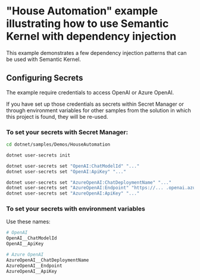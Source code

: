 # "House Automation" example illustrating how to use Semantic Kernel with dependency injection

This example demonstrates a few dependency injection patterns that can be used with Semantic Kernel.

## Configuring Secrets

The example require credentials to access OpenAI or Azure OpenAI.

If you have set up those credentials as secrets within Secret Manager or through environment variables for other samples from the solution in which this project is found, they will be re-used.

### To set your secrets with Secret Manager:

```sh {"id":"01J6KPY6PYRKN7M505VKWNCT7J"}
cd dotnet/samples/Demos/HouseAutomation

dotnet user-secrets init

dotnet user-secrets set "OpenAI:ChatModelId" "..."
dotnet user-secrets set "OpenAI:ApiKey" "..."

dotnet user-secrets set "AzureOpenAI:ChatDeploymentName" "..."
dotnet user-secrets set "AzureOpenAI:Endpoint" "https://... .openai.azure.com/"
dotnet user-secrets set "AzureOpenAI:ApiKey" "..."
```

### To set your secrets with environment variables

Use these names:

```sh {"id":"01J6KPY6PYRKN7M505VNADFCAM"}
# OpenAI
OpenAI__ChatModelId
OpenAI__ApiKey

# Azure OpenAI
AzureOpenAI__ChatDeploymentName
AzureOpenAI__Endpoint
AzureOpenAI__ApiKey
```
